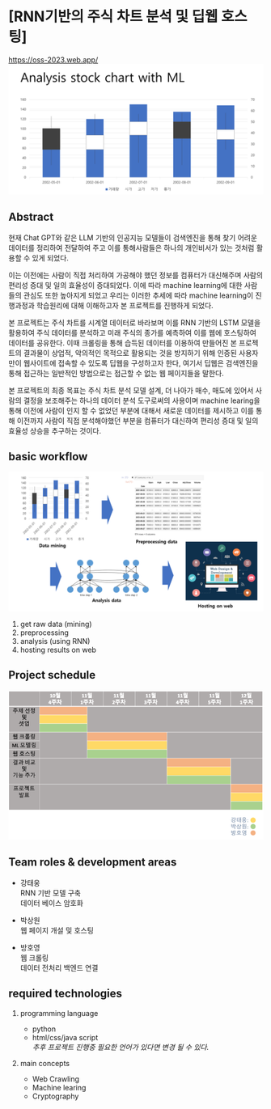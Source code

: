 # [RNN기반의 주식 차트 분석 및 딥웹 호스팅]   
https://oss-2023.web.app/
![image1](imgs/img_1.png)
 ## Abstract
    
현재 Chat GPT와 같은 LLM 기반의 인공지능 모델들이 검색엔진을 통해 찾기 어려운 데이터를 정리하여 전달하여 주고 
이를 통해사람들은 하나의 개인비서가 있는 것처럼 활용할 수 있게 되었다.

이는 이전에는 사람이 직접 처리하여 가공해야 했던 정보를 컴퓨터가 대신해주며 사람의 편리성 증대 및 일의 효율성이 증대되었다. 이에 따라 machine learning에 대한 사람들의 관심도 또한 높아지게 되었고 우리는 이러한 추세에 따라 machine learning이 진행과정과 학습원리에 대해 이해하고자 본 프로젝트를 진행하게 되었다.

본 프로젝트는 주식 차트를 시계열 데이터로 바라보며 이를 RNN 기반의 LSTM 모델을 활용하여 주식 데이터를 분석하고 미래 주식의 종가를 예측하여 이를 웹에 호스팅하여 데이터를 공유한다. 이때 크롤링을 통해 습득된 데이터를 이용하여 만들어진 본 프로젝트의 결과물이 상업적, 악의적인 목적으로 활용되는 것을 방지하기 위해 인증된 사용자만이 웹사이트에 접속할 수 있도록 딥웹을 구성하고자 한다, 여기서 딥웹은 검색엔진을 통해 접근하는 일반적인 방법으로는 접근할 수 없는 웹 페이지들을 말한다. 
   
본 프로젝트의 최종 목표는 주식 차트 분석 모델 설계, 더 나아가 매수, 매도에 있어서 사람의 결정을 보조해주는 하나의 데이터 분석 도구로써의 사용이며 machine learing을 통해 이전에 사람이 인지 할 수 없었던 부분에 대해서 새로운 데이터를 제시하고 이를 통해 이전까지 사람이 직접 분석해야했던 부분을 컴퓨터가 대신하여 편리성 증대 및 일의 효율성 상승을 추구하는 것이다. 

## basic workflow
![image2](imgs/img_2.png)

1. get raw data (mining)
2. preprocessing
3. analysis (using RNN)
4. hosting results on web

 ## Project schedule
![schedule](imgs/schedule.png)

## Team roles & development areas

+ 강태웅   
RNN 기반 모델 구축   
데이터 베이스 암호화

+ 박상원   
웹 페이지 개설 및 호스팅

+ 방호영   
웹 크롤링   
데이터 전처리
백엔드 연결

## required technologies  
1. programming language   
    + python   
    + html/css/java script      
    *추후 프로젝트 진행중 필요한 언어가 있다면 변경 될 수 있다.*   

2. main concepts 
    + Web Crawling   
    + Machine learing   
    + Cryptography   
